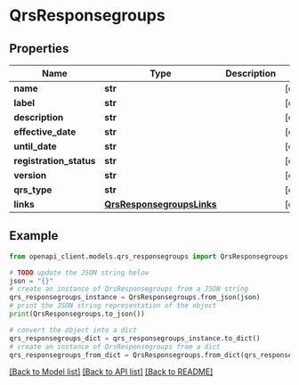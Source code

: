 # QrsResponsegroups


## Properties

Name | Type | Description | Notes
------------ | ------------- | ------------- | -------------
**name** | **str** |  | [optional] 
**label** | **str** |  | [optional] 
**description** | **str** |  | [optional] 
**effective_date** | **str** |  | [optional] 
**until_date** | **str** |  | [optional] 
**registration_status** | **str** |  | [optional] 
**version** | **str** |  | [optional] 
**qrs_type** | **str** |  | [optional] 
**links** | [**QrsResponsegroupsLinks**](QrsResponsegroupsLinks.md) |  | [optional] 

## Example

```python
from openapi_client.models.qrs_responsegroups import QrsResponsegroups

# TODO update the JSON string below
json = "{}"
# create an instance of QrsResponsegroups from a JSON string
qrs_responsegroups_instance = QrsResponsegroups.from_json(json)
# print the JSON string representation of the object
print(QrsResponsegroups.to_json())

# convert the object into a dict
qrs_responsegroups_dict = qrs_responsegroups_instance.to_dict()
# create an instance of QrsResponsegroups from a dict
qrs_responsegroups_from_dict = QrsResponsegroups.from_dict(qrs_responsegroups_dict)
```
[[Back to Model list]](../README.md#documentation-for-models) [[Back to API list]](../README.md#documentation-for-api-endpoints) [[Back to README]](../README.md)


